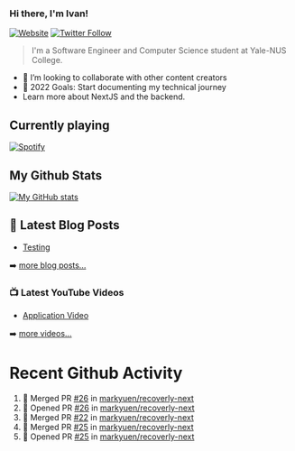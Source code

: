 ### Hi there, I'm Ivan!

[![Website](https://img.shields.io/website?label=ivanleo.com&style=for-the-badge&url=https%3A%2F%2Fivanleo.com)](https://ivanleo.com)
[![Twitter Follow](https://img.shields.io/twitter/follow/ivanleomk?color=1DA1F2&logo=twitter&style=for-the-badge)](https://twitter.com/intent/follow?screen_name=ivanleomk)

> I'm a Software Engineer and Computer Science student at Yale-NUS College.

- 👯 I’m looking to collaborate with other content creators
- 🥅 2022 Goals: Start documenting my technical journey
- Learn more about NextJS and the backend.

## Currently playing

[![Spotify](https://novatorem-ivanleomk.vercel.app/api/spotify)](https://open.spotify.com/user/ivanleomk)

## My Github Stats

[![My GitHub stats](https://github-readme-stats.vercel.app/api?username=ivanleomk)](https://github.com/ivanleomk/github-readme-stats)

## 📕 Latest Blog Posts

<!-- BLOG-POST-LIST:START -->
- [Testing](https://dev.to/ivanleomk/testing-2f4k)
<!-- BLOG-POST-LIST:END -->

➡️ [more blog posts...](https://ivanleo.com/articles)

### 📺 Latest YouTube Videos

<!-- YOUTUBE:START -->
- [Application Video](https://www.youtube.com/watch?v=92tDFP4stk0)
<!-- YOUTUBE:END -->

➡️ [more videos...](https://www.youtube.com/channel/UCsk__9hguqk3z-ilesZh4xw)

# Recent Github Activity

<!--START_SECTION:activity-->

1. 🎉 Merged PR [#26](https://github.com/markyuen/recoverly-next/pull/26) in [markyuen/recoverly-next](https://github.com/markyuen/recoverly-next)
2. 💪 Opened PR [#26](https://github.com/markyuen/recoverly-next/pull/26) in [markyuen/recoverly-next](https://github.com/markyuen/recoverly-next)
3. 🎉 Merged PR [#22](https://github.com/markyuen/recoverly-next/pull/22) in [markyuen/recoverly-next](https://github.com/markyuen/recoverly-next)
4. 🎉 Merged PR [#25](https://github.com/markyuen/recoverly-next/pull/25) in [markyuen/recoverly-next](https://github.com/markyuen/recoverly-next)
5. 💪 Opened PR [#25](https://github.com/markyuen/recoverly-next/pull/25) in [markyuen/recoverly-next](https://github.com/markyuen/recoverly-next)
<!--END_SECTION:activity-->
